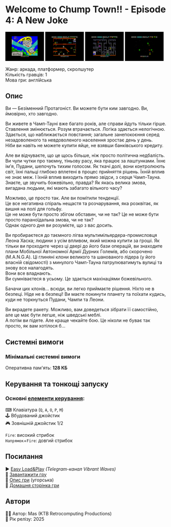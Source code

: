 # Welcome to Chump Town!! - Episode 4: A New Joke

<img src="screenshots/scrn_chumptown_01.png" width="24%"> 
<img src="screenshots/scrn_chumptown_02.png" width="24%"> 
<img src="screenshots/scrn_chumptown_03.png" width="24%"> 
<img src="screenshots/scrn_chumptown_04.png" width="24%">

Жанр: аркада, платформер, скролшутер  
Кількість гравців: 1  
Мова гри: англійська  

## Опис

Ви — Безіменний Протагоніст. Ви можете бути ким завгодно.
Ви, ймовірно, хто завгодно.

Ви живете в Чамп-Тауні вже багато років, але справи йдуть тільки гірше. Ставлення змінюється. Розум втрачається. Логіка здається нелогічною. Здається, що наближається повстання; загальне занепокоєння серед незадоволеного та невдоволеного населення зростає день у день.  
Ніби ви навіть не можете купити яйце, не взявши банківського кредиту.

Але ви відчуваєте, що це щось більше, ніж просто політична недбалість. Ви чули чутки про таємну, тіньову расу, яка працює за лаштунками. Їхнє ім'я, Пудани, шепочуть тихим голосом. Як ткачі долі, вони контролюють світ, їхні пальці глибоко вплетені в процес прийняття рішень. Їхній вплив не знає меж. І їхній вплив виходить прямо звідси, з серця Чамп-Тауна.  
Знаєте, це звучить божевільно, правда? Як якась велика змова, вигадана людьми, які мають забагато вільного часу?

Можливо, це просто так. Але ви помітили тенденції.  
Це все негативна спіраль нещастя та розчарування, яка розквітає, як вишня на полі для гольфу.  
Це не може бути просто збігом обставин, чи не так? Це не може бути просто параноїдальна змова, чи не так?  
Однак одного дня ви розумієте, що з вас досить.

Ви пробираєтеся до таємного лігва мультимільярдера-промисловця Леона Хаска; людини з усім впливом, який можна купити за гроші. Як тільки ви проходите через ці двері до його бази операцій, ви знаходите плани Мобільної Автономної Армії Дурних Големів, або скорочено (M.A.N.G.A). Ці глиняні клони великого та шанованого лідера (у його власній свідомості) з минулого Чамп-Тауна патрулюватимуть вулиці та знову все налагодять.  
Вони все владнають.  
Ви сумніваєтеся в усьому. Це здається махінаціями божевільного.

Бачачи цих клонів... всюди, ви легко приймаєте рішення. Ніхто не в безпеці. Ніде не в безпеці! Ви маєте покинути планету та поїхати кудись, куди не торкнуться Пудани, Чампи та Леони.

Ви вкрадете ракету. Можливо, вам доведеться зібрати її самостійно, але це має бути легше, ніж шведські меблі.  
А потім ви підете. Але краще чекайте бою. Це ніколи не буває так просто, як вам хотілося б...

## Системні вимоги
### Мінімальні системні вимоги
Оперативна пам'ять: **128 КБ**  

## Керування та тонкощі запуску
### Основні [елементи керування](../controllers.md):
⌨ Клавіатура (`Q`, `A`, `O`, `P`, `M`)  
🕹 Вбудований джойстик  
🎮 Зовнішній джойстик 1/2

`Fire`: високий стрибок  
`Напрямок`+`Fire`: довгий стрибок

## Посилання

▶ [Easy Load&Play](https://t.me/EP128k_Load_n_Play/903) *(Telegram-канал Vibrant Waves)*  
💾 [Завантажити гру](http://www.ep128.hu/Ep_Games/Prg/Chump_Town.rar)  
📃 [Опис гри]() (угорська)  
🏡 [Домашня сторінка гри](https://ktbproductions.itch.io/enterprise-games)

## Автори
👨‍💻 Автор: Mas (KTB Retrocomputing Productions)  
📅 Рік релізу: 2025  